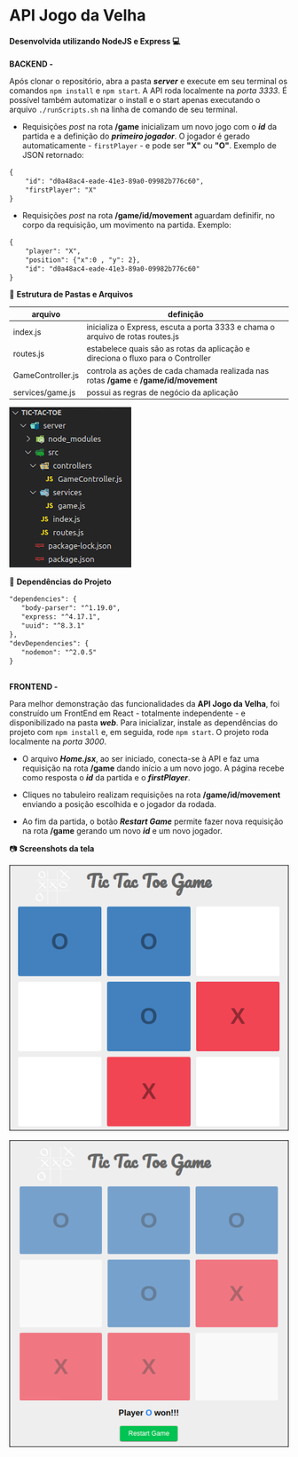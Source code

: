 # API Jogo da Velha

#### Desenvolvida utilizando NodeJS e Express  :computer:

**BACKEND -**


Após clonar o repositório, abra a pasta ***server*** e execute em seu terminal os comandos ```npm install``` e ```npm start```. A API roda localmente na *porta 3333*. É possível também automatizar o install e o start apenas executando o arquivo ```./runScripts.sh``` na linha de comando de seu terminal.


- Requisições *post* na rota **/game** inicializam um novo jogo com o ***id*** da partida e a definição do ***primeiro jogador***. O jogador é gerado automaticamente - ```firstPlayer``` - e pode ser **"X"** ou **"O"**. Exemplo de JSON retornado:

```
{
    "id": "d0a48ac4-eade-41e3-89a0-09982b776c60",
    "firstPlayer": "X"
}
```


- Requisições *post* na rota **/game/id/movement** aguardam definifir, no corpo da requisição, um movimento na partida. Exemplo:
```
{
    "player": "X",
    "position": {"x":0 , "y": 2},
    "id": "d0a48ac4-eade-41e3-89a0-09982b776c60"
}
```

:open_file_folder: **Estrutura de Pastas e Arquivos**

arquivo | definição
------------ | -------------
index.js | inicializa o Express, escuta a porta 3333 e chama o arquivo de rotas routes.js
routes.js| estabelece quais são as rotas da aplicação e direciona o fluxo para o Controller
GameController.js| controla as ações de cada chamada realizada nas rotas **/game** e **/game/id/movement**
services/game.js| possui as regras de negócio da aplicação

![](/images/api-folders.png)

:wrench: **Dependências do Projeto**
```
"dependencies": {
   "body-parser": "^1.19.0",
   "express: "^4.17.1",
   "uuid": "^8.3.1"
},
"devDependencies": {
   "nodemon": "^2.0.5"
}
```
##

**FRONTEND -**

Para melhor demonstração das funcionalidades da **API Jogo da Velha**, foi construído um FrontEnd em React - totalmente independente - e disponibilizado na pasta ***web***. Para inicializar, instale as dependências do projeto com ```npm install``` e, em seguida, rode ```npm start```. O projeto roda localmente na *porta 3000*.

- O arquivo ***Home.jsx***, ao ser iniciado, conecta-se à API e faz uma requisição na rota **/game** dando início a um novo jogo. A página recebe como resposta o ***id*** da partida e o ***firstPlayer***.

- Cliques no tabuleiro realizam requisições na rota **/game/id/movement** enviando a posição escolhida e o jogador da rodada.

- Ao fim da partida, o botão ***Restart Game*** permite fazer nova requisição na rota **/game** gerando um novo ***id*** e um novo jogador.

:camera: **Screenshots da tela**

<p align="center"><img src="/images/game01.png"></p>

<p align="center"><img src="/images/game02.png"></p>

